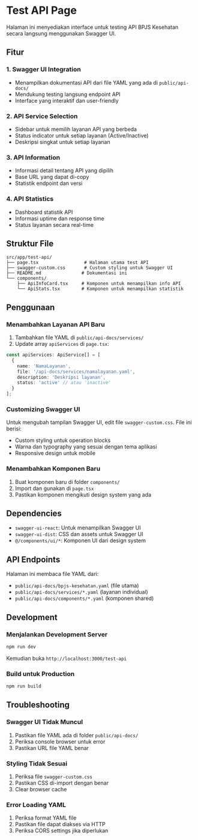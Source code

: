 # Test API Page

Halaman ini menyediakan interface untuk testing API BPJS Kesehatan secara langsung menggunakan Swagger UI.

## Fitur

### 1. Swagger UI Integration
- Menampilkan dokumentasi API dari file YAML yang ada di `public/api-docs/`
- Mendukung testing langsung endpoint API
- Interface yang interaktif dan user-friendly

### 2. API Service Selection
- Sidebar untuk memilih layanan API yang berbeda
- Status indicator untuk setiap layanan (Active/Inactive)
- Deskripsi singkat untuk setiap layanan

### 3. API Information
- Informasi detail tentang API yang dipilih
- Base URL yang dapat di-copy
- Statistik endpoint dan versi

### 4. API Statistics
- Dashboard statistik API
- Informasi uptime dan response time
- Status layanan secara real-time

## Struktur File

```
src/app/test-api/
├── page.tsx                 # Halaman utama test API
├── swagger-custom.css       # Custom styling untuk Swagger UI
├── README.md               # Dokumentasi ini
└── components/
    ├── ApiInfoCard.tsx     # Komponen untuk menampilkan info API
    └── ApiStats.tsx        # Komponen untuk menampilkan statistik
```

## Penggunaan

### Menambahkan Layanan API Baru

1. Tambahkan file YAML di `public/api-docs/services/`
2. Update array `apiServices` di `page.tsx`:

```typescript
const apiServices: ApiService[] = [
  {
    name: 'NamaLayanan',
    file: '/api-docs/services/namalayanan.yaml',
    description: 'Deskripsi layanan',
    status: 'active' // atau 'inactive'
  }
];
```

### Customizing Swagger UI

Untuk mengubah tampilan Swagger UI, edit file `swagger-custom.css`. File ini berisi:
- Custom styling untuk operation blocks
- Warna dan typography yang sesuai dengan tema aplikasi
- Responsive design untuk mobile

### Menambahkan Komponen Baru

1. Buat komponen baru di folder `components/`
2. Import dan gunakan di `page.tsx`
3. Pastikan komponen mengikuti design system yang ada

## Dependencies

- `swagger-ui-react`: Untuk menampilkan Swagger UI
- `swagger-ui-dist`: CSS dan assets untuk Swagger UI
- `@/components/ui/*`: Komponen UI dari design system

## API Endpoints

Halaman ini membaca file YAML dari:
- `public/api-docs/bpjs-kesehatan.yaml` (file utama)
- `public/api-docs/services/*.yaml` (layanan individual)
- `public/api-docs/components/*.yaml` (komponen shared)

## Development

### Menjalankan Development Server

```bash
npm run dev
```

Kemudian buka `http://localhost:3000/test-api`

### Build untuk Production

```bash
npm run build
```

## Troubleshooting

### Swagger UI Tidak Muncul
1. Pastikan file YAML ada di folder `public/api-docs/`
2. Periksa console browser untuk error
3. Pastikan URL file YAML benar

### Styling Tidak Sesuai
1. Periksa file `swagger-custom.css`
2. Pastikan CSS di-import dengan benar
3. Clear browser cache

### Error Loading YAML
1. Periksa format YAML file
2. Pastikan file dapat diakses via HTTP
3. Periksa CORS settings jika diperlukan 